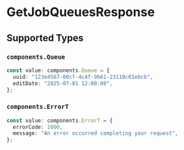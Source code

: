 # GetJobQueuesResponse


## Supported Types

### `components.Queue`

```typescript
const value: components.Queue = {
  uuid: "123e4567-00cf-4c4f-9b61-23110c01ebcb",
  editDate: "2025-07-01 12:00:00",
};
```

### `components.ErrorT`

```typescript
const value: components.ErrorT = {
  errorCode: 1000,
  message: "An error occurred completing your request",
};
```

